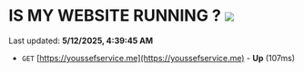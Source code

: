 # IS MY WEBSITE RUNNING ? [![](https://img.shields.io/static/v1?label=Sponsor&message=%E2%9D%A4&logo=GitHub&color=%23fe8e86)](https://github.com/sponsors/Youssef-Lehmam)

Last updated: **5/12/2025, 4:39:45 AM**

- `GET` [https://youssefservice.me](https://youssefservice.me) - **Up** (107ms)
